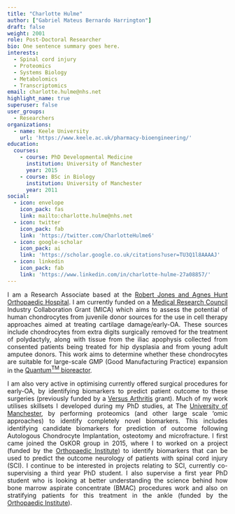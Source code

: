 ```yaml
---
title: "Charlotte Hulme"
author: ["Gabriel Mateus Bernardo Harrington"]
draft: false
weight: 2001
role: Post-Doctoral Researcher
bio: One sentence summary goes here.
interests:
  - Spinal cord injury
  - Proteomics
  - Systems Biology
  - Metabolomics
  - Transcriptomics
email: charlotte.hulme@nhs.net
highlight_name: true
superuser: false
user_groups:
  - Researchers
organizations:
  - name: Keele University
    url: 'https://www.keele.ac.uk/pharmacy-bioengineering/'
education:
  courses:
    - course: PhD Developmental Medicine
      institution: University of Manchester 
      year: 2015
    - course: BSc in Biology 
      institution: University of Manchester
      year: 2011
social:
  - icon: envelope
    icon_pack: fas
    link: mailto:charlotte.hulme@nhs.net
  - icon: twitter
    icon_pack: fab
    link: 'https://twitter.com/CharlotteHulme6'
  - icon: google-scholar
    icon_pack: ai
    link: 'https://scholar.google.co.uk/citations?user=TU3Q1l8AAAAJ'
  - icon: linkedin
    icon_pack: fab
    link: 'https://www.linkedin.com/in/charlotte-hulme-27a08857/'
---
```

<style>
body {
text-align: justify}
</style>

I am a Research Associate based at the [Robert Jones and Agnes Hunt Orthopaedic Hospital](https://www.rjah.nhs.uk/).
I am currently funded on a [Medical Research Council](https://mrc.ukri.org/) Industry Collaboration Grant (MICA) which aims to assess the potential of human chondrocytes from juvenile donor sources for the use in cell therapy approaches aimed at treating cartilage damage/early-OA.
These sources include chondrocytes from extra digits surgically removed for the treatment of polydactyly, along with tissue from the iliac apophysis collected from consented patients being treated for hip dysplasia and from young adult amputee donors.
This work aims to determine whether these chondrocytes are suitable for large-scale GMP (Good Manufacturing Practice) expansion in the [Quantum<sup>TM</sup> bioreactor](https://www.terumobct.com/quantum).

I am also very active in optimising currently offered surgical procedures for early-OA, by identifying biomarkers to predict patient outcome to these surgeries (previously funded by a [Versus Arthritis](https://www.versusarthritis.org/) grant).
Much of my work utilises skillsets I developed during my PhD studies, at The [University of Manchester](https://www.manchester.ac.uk/), by performing proteomics (and other large scale ‘omic approaches) to identify completely novel biomarkers.
This includes identifying candidate biomarkers for prediction of outcome following Autologous Chondrocyte Implantation, osteotomy and microfracture.
I first came joined the OsKOR group in 2015, where I to worked on a project (funded by the [Orthopaedic Institute](https://www.orthopaedic-institute.org/)) to identify biomarkers that can be used to predict the outcome neurology of patients with spinal cord injury (SCI).
I continue to be interested in projects relating to SCI, currently co-supervising a third year PhD student.
I also supervise a first year PhD student who is looking at better understanding the science behind how bone marrow aspirate concentrate (BMAC) procedures work and also on stratifying patients for this treatment in the ankle (funded by the [Orthopaedic Institute](https://www.orthopaedic-institute.org/)).
